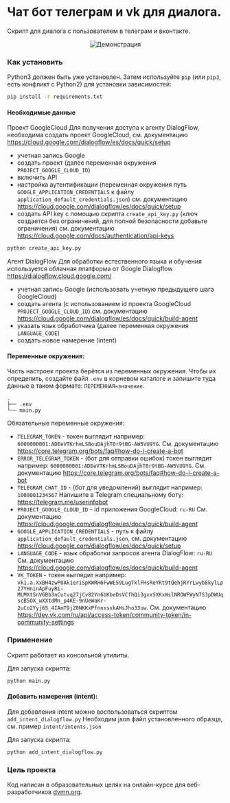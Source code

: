 # Чат бот телеграм и vk для диалога.
Скрипт для диалога с пользователем в телеграм и вконтакте.

<div align="center">
  <img src='./work.gif' alt='Демонстрация'>
</div>

### Как установить
Python3 должен быть уже установлен. 
Затем используйте `pip` (или `pip3`, есть конфликт с Python2) для установки зависимостей:

```sh
pip install -r requirements.txt
```
#### Необходимые данные

Проект GoogleCloud
Для получения доступа к агенту DialogFlow, необходима создать проект GoogleCloud, см. документацию https://cloud.google.com/dialogflow/es/docs/quick/setup
 - учетная запись Google
 - создать проект (далее переменная окружения `PROJECT_GOOGLE_CLOUD_ID`)
 - включить API
 - настройка аутентификации (переменная окружения путь `GOOGLE_APPLICATION_CREDENTIALS` к файлу `application_default_credentials.json`) см. документацию https://cloud.google.com/dialogflow/es/docs/quick/setup
 - создать API key с помощью скрипта `create_api_key.py` (ключ создается без ограничений, для полной безопасности добавьте ограничения) см. документацию https://cloud.google.com/docs/authentication/api-keys
```sh
python create_api_key.py
```
Агент DialogFlow
Для обработки естественного языка и обучения используется облачная платформа от Google Dialogflow https://dialogflow.cloud.google.com/
 - учетная запись Google (использовать учетную предыдущего шага GoogleCloud)
 - создать агента (с использованием id проекта GoogleCloud `PROJECT_GOOGLE_CLOUD_ID`) см. документацию https://cloud.google.com/dialogflow/es/docs/quick/build-agent
 - указать язык обработчика (далее переменная окружения `LANGUAGE_CODE`)
 - создать новое намерение (intent) 

#### Переменные окружения:

Часть настроек проекта берётся из переменных окружения. Чтобы их определить, создайте файл `.env` в корневом каталоге и запишите туда данные в таком формате: `ПЕРЕМЕННАЯ=значение`.

```
.
├── .env
└── main.py
```
Обязательные переменные окружения:
- `TELEGRAM_TOKEN` - токен выглядит например: `6000000001:ADEeVTKrhmLSBouDAjhT0r9tBG-AW5VU9YG`. См. документацию https://core.telegram.org/bots/faq#how-do-i-create-a-bot
- `ERROR_TELEGRAM_TOKEN` - (бот для отправки ошибок) токен выглядит например: `6000000001:ADEeVTKrhmLSBouDAjhT0r9tBG-AW5VU9YG`. См. документацию https://core.telegram.org/bots/faq#how-do-i-create-a-bot
- `TELEGRAM_CHAT_ID` - (бот для уведомлений) выглядит например: `1000001234567` Напишите в Telegram специальному боту: https://telegram.me/userinfobot
- `PROJECT_GOOGLE_CLOUD_ID` - id приложения GoogleCloud: `ru-RU` См. документацию https://cloud.google.com/dialogflow/es/docs/quick/build-agent
- `GOOGLE_APPLICATION_CREDENTIALS` - путь к файлу `application_default_credentials.json`, см. документацию https://cloud.google.com/dialogflow/es/docs/quick/setup
- `LANGUAGE_CODE` - язык обработки запросов агента DialogFlow: `ru-RU` См. документацию https://cloud.google.com/dialogflow/es/docs/quick/build-agent
- `VK_TOKEN` - токен выглядит например: `vk1.a.XxBH4zwP0Ak1eriSpKWRH6FwWE59LugTklFHsReYRt9tQehjRYrLwyb8kylLp27YHninApFuyRi-MLMXtSnV6Bb3nCutvq27jCv82Yn6bKbeDsVCfhQi3gxxSXKxWslNROWFWyN7S3pDWUqscB5OX_wXXtdMn_p4KE-9nUeWaKr-2uCo2Yyj65_4IAmT9jZ0NKKxPfnnxsxkAHsJho33uw`. См. документацию https://dev.vk.com/ru/api/access-token/community-token/in-community-settings


### Применение
Скрипт работает из консольной утилиты.

Для запуска скрипта:
```sh
python main.py
```

#### Добавить намерения (intent):
Для добавления intent можно воспользоваться скриптом `add_intent_dialogflow.py`
Необходим json файл установленного образца, см. пример `intent/intents.json`

Для запуска скрипта:

```sh
python add_intent_dialogflow.py
```

### Цель проекта

Код написан в образовательных целях на онлайн-курсе для веб-разработчиков [dvmn.org](https://dvmn.org/).
